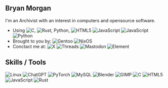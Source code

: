 ## Bryan Morgan
<!-- https://github.com/alexandresanlim/Badges4-README.md-Profile?tab=readme-ov-file -->

I'm an Archivist with an interest in computers and opensource software.

- Using <img alt="C" src="https://img.shields.io/badge/C-00599C?style=for-the-badge&logo=c&logoColor=white" />, <img alt="Rust" src="https://img.shields.io/badge/Rust-black?style=for-the-badge&logo=rust&logoColor=#E57324" />, Python, <img alt="HTML5" src="https://img.shields.io/badge/HTML5-E34F26?style=for-the-badge&logo=html5&logoColor=white" /> <img alt="JavaScript" src="https://img.shields.io/badge/JavaScript-323330?style=for-the-badge&logo=javascript&logoColor=F7DF1E" /> <img alt="JavaScript" src="https://img.shields.io/badge/CSS3-1572B6?style=for-the-badge&logo=css3&logoColor=white" /> <img alt="Python" src="https://img.shields.io/badge/Python-FFD43B?style=for-the-badge&logo=python&logoColor=blue" />
- Brought to you by: <img alt="Gentoo" src="https://img.shields.io/badge/Gentoo-54487A?style=for-the-badge&logo=gentoo&logoColor=white" /> <img alt="NixOS" src="https://img.shields.io/badge/NixOS-5277C3?style=for-the-badge&logo=nixos&logoColor=white" />
- Conctact me at: <img alt="X" src="https://img.shields.io/badge/X-000000?style=for-the-badge&logo=x&logoColor=white" /> <img alt="Threads" src="https://img.shields.io/badge/Threads-000000?style=for-the-badge&logo=Threads&logoColor=white" /> <img alt="Mastodon" src="https://img.shields.io/badge/Mastodon-6364FF?style=for-the-badge&logo=Mastodon&logoColor=white" /> <img alt="Element" src="https://img.shields.io/badge/Element-0DBD8B?style=for-the-badge&logo=element&logoColor=white" />

## Skills / Tools

<img alt="Linux" src="https://img.shields.io/badge/Linux-FCC624?style=for-the-badge&logo=linux&logoColor=black" /> <img alt="ChatGPT" src="https://img.shields.io/badge/ChatGPT-74aa9c?style=for-the-badge&logo=openai&logoColor=white" /> <img alt="PyTorch" src="https://img.shields.io/badge/PyTorch-EE4C2C?style=for-the-badge&logo=pytorch&logoColor=white" /> <img alt="MySQL" src="https://img.shields.io/badge/MySQL-005C84?style=for-the-badge&logo=mysql&logoColor=white" /> <img alt="Blender" src="https://img.shields.io/badge/blender-%23F5792A.svg?style=for-the-badge&logo=blender&logoColor=white" /> <img alt="GIMP" src="https://img.shields.io/badge/gimp-5C5543?style=for-the-badge&logo=gimp&logoColor=white" /> <img alt="C" src="https://img.shields.io/badge/C-00599C?style=for-the-badge&logo=c&logoColor=white" /> <img alt="HTML5" src="https://img.shields.io/badge/HTML5-E34F26?style=for-the-badge&logo=html5&logoColor=white" /> <img alt="JavaScript" src="https://img.shields.io/badge/JavaScript-323330?style=for-the-badge&logo=javascript&logoColor=F7DF1E" /> <img alt="Rust" src="https://img.shields.io/badge/Rust-black?style=for-the-badge&logo=rust&logoColor=#E57324" />
<!--
**QuantumGerbil/QuantumGerbil** is a ✨ _special_ ✨ repository because its `README.md` (this file) appears on your GitHub profile.

Here are some ideas to get you started:

- 🔭 I’m currently working on ...
- 🌱 I’m currently learning ...
- 👯 I’m looking to collaborate on ...
- 🤔 I’m looking for help with ...
- 💬 Ask me about ...
- 📫 How to reach me: ...
- 😄 Pronouns: ...
- ⚡ Fun fact: ...
-->
